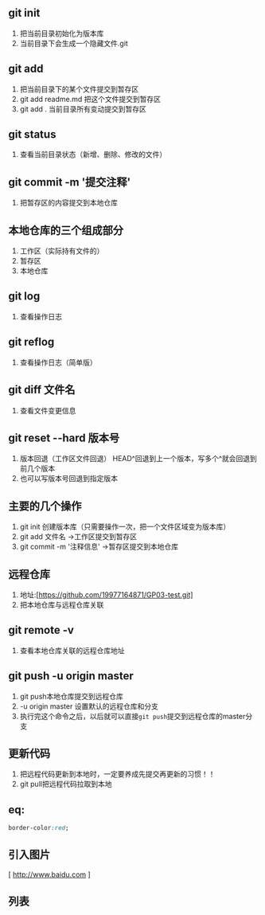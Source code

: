 ## git init
1. 把当前目录初始化为版本库
2. 当前目录下会生成一个隐藏文件.git

## git add
1. 把当前目录下的某个文件提交到暂存区
2. git add readme.md 把这个文件提交到暂存区
3. git add . 当前目录所有变动提交到暂存区

## git status
1. 查看当前目录状态（新增、删除、修改的文件）

## git commit -m '提交注释'
1. 把暂存区的内容提交到本地仓库


## 本地仓库的三个组成部分
1. 工作区（实际持有文件的）
2. 暂存区
3. 本地仓库

## git log
1. 查看操作日志

## git reflog
1. 查看操作日志（简单版）

## git diff 文件名
1. 查看文件变更信息

## git reset --hard 版本号
1. 版本回退（工作区文件回退） HEAD^回退到上一个版本，写多个^就会回退到前几个版本
2. 也可以写版本号回退到指定版本


## 主要的几个操作
1. git init 创建版本库（只需要操作一次，把一个文件区域变为版本库）
2. git add 文件名 ->工作区提交到暂存区
3. git commit -m '注释信息' ->暂存区提交到本地仓库

## 远程仓库 
1. 地址:[https://github.com/19977164871/GP03-test.git]
2. 把本地仓库与远程仓库关联

## git remote -v
1. 查看本地仓库关联的远程仓库地址

## git push -u origin master
1. git push本地仓库提交到远程仓库
2. -u origin master    设置默认的远程仓库和分支
3. 执行完这个命令之后，以后就可以直接`git push`提交到远程仓库的master分支

## 更新代码
1. 把远程代码更新到本地时，一定要养成先提交再更新的习惯！！
2. git pull把远程代码拉取到本地

## eq:

```css
border-color:red;
```

## 引入图片
[ http://www.baidu.com ]

## 列表
